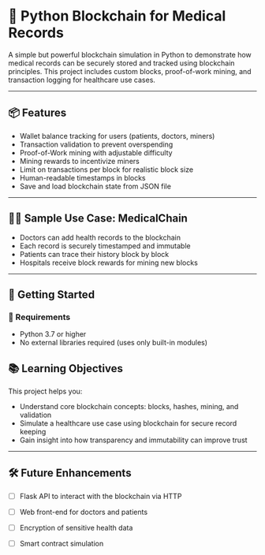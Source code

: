 # 🧬 Python Blockchain for Medical Records

A simple but powerful blockchain simulation in Python to demonstrate how medical records can be securely stored and tracked using blockchain principles. This project includes custom blocks, proof-of-work mining, and transaction logging for healthcare use cases.

---

## 📦 Features

- Wallet balance tracking for users (patients, doctors, miners)
- Transaction validation to prevent overspending
- Proof-of-Work mining with adjustable difficulty
- Mining rewards to incentivize miners
- Limit on transactions per block for realistic block size
- Human-readable timestamps in blocks
- Save and load blockchain state from JSON file

---

## 🧑‍⚕️ Sample Use Case: MedicalChain

- Doctors can add health records to the blockchain
- Each record is securely timestamped and immutable
- Patients can trace their history block by block
- Hospitals receive block rewards for mining new blocks

---

## 🚀 Getting Started

### 🔧 Requirements

- Python 3.7 or higher
- No external libraries required (uses only built-in modules)

## 📚 Learning Objectives

This project helps you:

- Understand core blockchain concepts: blocks, hashes, mining, and validation  
- Simulate a healthcare use case using blockchain for secure record keeping  
- Gain insight into how transparency and immutability can improve trust  

---

## 🛠️ Future Enhancements

- [ ] Flask API to interact with the blockchain via HTTP  
- [ ] Web front-end for doctors and patients  
- [ ] Encryption of sensitive health data  
- [ ] Smart contract simulation  


